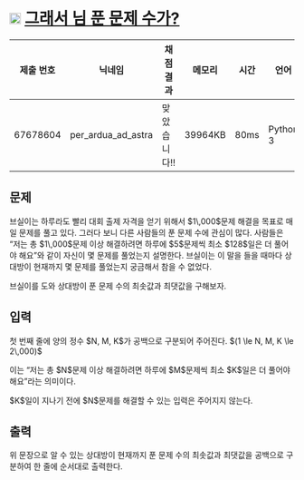 # <img width="20px"  src="https://d2gd6pc034wcta.cloudfront.net/tier/3.svg" class="solvedac-tier"> [그래서 님 푼 문제 수가?](https://www.acmicpc.net/problem/29720) 

| 제출 번호 | 닉네임 | 채점 결과 | 메모리 | 시간 | 언어 | 코드 길이 |
|---|---|---|---|---|---|---|
|67678604|per_ardua_ad_astra|맞았습니다!! |39964KB|80ms|Python 3|931B|

## 문제
<p>브실이는 하루라도 빨리 대회 출제 자격을 얻기 위해서 $1\,000$문제 해결을 목표로 매일 문제를 풀고 있다. 그러다 보니 다른 사람들의 푼 문제 수에 관심이 많다. 사람들은 “저는 총 $1\,000$문제 이상 해결하려면 하루에 $5$문제씩 최소 $128$일은 더 풀어야 해요”와 같이 자신이 몇 문제를 풀었는지 설명한다. 브실이는 이 말을 들을 때마다 상대방이 현재까지 몇 문제를 풀었는지 궁금해서 참을 수 없었다.</p>

<p>브실이를 도와 상대방이 푼 문제 수의 최솟값과 최댓값을 구해보자.</p>

## 입력
<p>첫 번째 줄에 양의 정수 $N, M, K$가 공백으로 구분되어 주어진다. $(1 \le N, M, K \le 2\,000)$</p>

<p>이는 “저는 총 $N$문제 이상 해결하려면 하루에 $M$문제씩 최소 $K$일은 더 풀어야 해요”라는 의미이다.</p>

<p>$K$일이 지나기 전에 $N$문제를 해결할 수 있는 입력은 주어지지 않는다.</p>

## 출력
<p>위 문장으로 알 수 있는 상대방이 현재까지 푼 문제 수의 최솟값과 최댓값을 공백으로 구분하여 한 줄에 순서대로 출력한다.</p>

